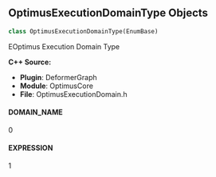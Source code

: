 ## OptimusExecutionDomainType Objects

```python
class OptimusExecutionDomainType(EnumBase)
```

EOptimus Execution Domain Type

**C++ Source:**

- **Plugin**: DeformerGraph
- **Module**: OptimusCore
- **File**: OptimusExecutionDomain.h

<a id="unreal.OptimusExecutionDomainType.DOMAIN_NAME"></a>

#### DOMAIN_NAME

0

<a id="unreal.OptimusExecutionDomainType.EXPRESSION"></a>

#### EXPRESSION

1

<a id="unreal.OptimusDataDomainType"></a>